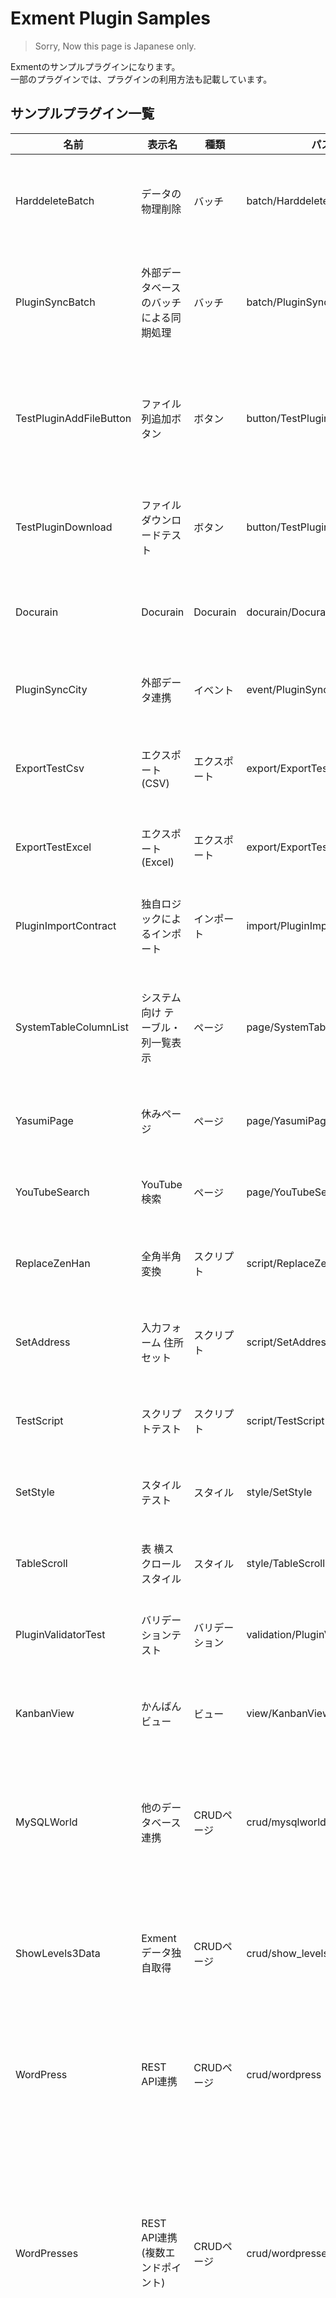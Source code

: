 # Exment Plugin Samples

> Sorry, Now this page is Japanese only.

Exmentのサンプルプラグインになります。  
一部のプラグインでは、プラグインの利用方法も記載しています。

## サンプルプラグイン一覧

| 名前 | 表示名 | 種類 | パス | 概要 |
| ---- | ---- | ---- | ---- | ---- |
| HarddeleteBatch | データの物理削除 | バッチ | batch/HarddeleteBatch | 論理削除しているすべてのデータを、完全に削除します。 |
| PluginSyncBatch | 外部データベースのバッチによる同期処理 | バッチ | batch/PluginSyncBatch | 外部データベースの都市データをExmentのテーブルと一括同期します。 |
| TestPluginAddFileButton | ファイル列追加ボタン | ボタン | button/TestPluginAddFileButton | 指定のデータの列に、ファイル列が存在する場合、サンプルファイルを追加します。 |
| TestPluginDownload | ファイルダウンロードテスト | ボタン | button/TestPluginDownload | プラグインによって、ファイルをダウンロードするテストです。 |
| Docurain | Docurain | Docurain | docurain/Docurain | Docurainにより、PDFを作成するプラグインです。 |
| PluginSyncCity | 外部データ連携 | イベント | event/PluginSyncCity | 都市データの情報を外部データベースと連携します。 |
| ExportTestCsv | エクスポート(CSV) | エクスポート | export/ExportTestCsv | CSVファイルをエクスポートするプラグインです。 |
| ExportTestExcel | エクスポート(Excel) | エクスポート | export/ExportTestExcel | Excelファイルをエクスポートするプラグインです。 |
| PluginImportContract | 独自ロジックによるインポート | インポート | import/PluginImportContract | 契約データを独自ロジックでインポートします。 |
| SystemTableColumnList | システム向け テーブル・列一覧表示 | ページ | page/SystemTableColumnList | 内部パラメータも含めた、Exmentのテーブル・列の一覧を表示します。 |
| YasumiPage | 休みページ | ページ | page/YasumiPage | 表示年の祝日をページに表示します。 |
| YouTubeSearch | YouTube検索 | ページ | page/YouTubeSearch | YouTubeでデータ検索を行うプラグインです。 |
| ReplaceZenHan | 全角半角変換 | スクリプト | script/ReplaceZenHan | 全角の英数字を半角に置き換えます。 |
| SetAddress | 入力フォーム 住所セット | スクリプト | script/SetAddress | 入力フォームの郵便番号を使用し、住所をセットします。 |
| TestScript | スクリプトテスト | スクリプト | script/TestScript | 一通りのスクリプトをテストします。 |
| SetStyle | スタイルテスト | スタイル | style/SetStyle | スタイルテストです。すべての文字色を赤色にします。 |
| TableScroll | 表 横スクロールスタイル | スタイル | style/TableScroll | 表の横スクロールのスタイルを設定します。 |
| PluginValidatorTest | バリデーションテスト | バリデーション | validation/PluginValidatorTest | カスタムテーブルのバリデーションのテストです。 |
| KanbanView | かんばんビュー | ビュー | view/KanbanView | シンプルなかんばんビューを表示するプラグインです。 |
| MySQLWorld | 他のデータベース連携 | CRUDページ | crud/mysqlworld | Exmentとは異なるデータベースと接続し、データの取得・追加・編集・削除を実施します。 |
| ShowLevels3Data | Exmentデータ独自取得 | CRUDページ | crud/show_levels3_data | 独自のSQLを用いて、3階層の項目を同時に一覧・参照できるようにするサンプルです。 |
| WordPress | REST API連携 | CRUDページ | crud/wordpress | REST APIを使用し、指定のWordpressサイトの投稿を一覧表示・詳細表示します。 |
| WordPresses | REST API連携(複数エンドポイント) | CRUDページ | crud/wordpresses | REST APIを使用し、複数のWordpressサイトの投稿を一覧表示・詳細表示します。複数のエンドポイントに対応し、画面からボタンで対象サイトを切り替えます。 |
| WordPressPost | REST API連携(認証、POST) | CRUDページ | crud/wordpress_post | REST APIを使用し、指定のWordpressサイトの投稿を一覧表示・詳細表示します。また、事前設定したアクセスキーを使用し、投稿の追加・編集・削除も実施します。 |
| OtherExment | REST API連携(OAuth認証) | CRUDページ | crud/OtherExment | 別サーバーのExmentとRest API連携し、データ取得を実施します。 |


## 使用方法
- このリポジトリをcloneするか、zipでダウンロードします。  

- 使用したいプラグインのフォルダまで遷移します。  
例："HarddeleteBatch"を使用したい場合：batch/HarddeleteBatch

- そのフォルダの"dist"フォルダを開きます。  
※ReadMe.mdなど、説明用のファイルがある場合、distフォルダと同階層に配置しています。プラグイン実体は、distフォルダ内に配置しています。  

- distフォルダの中身をzip化します。

- zipファイルを、Exmentのプラグインページからインストールしてください。  
インストール方法は[こちら](https://exment.net/docs/#/ja/plugin)です。  

